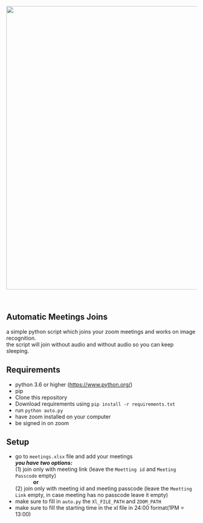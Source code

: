 <p align="center">
  <img src="https://camo.githubusercontent.com/3f9d1f717974430cff1b747471a93fc833a87fbdf5d5b3e4c7f4da34325d280e/68747470733a2f2f63646e2e646973636f72646170702e636f6d2f6174746163686d656e74732f3738363730383939323239383331393931322f3738393839343734313435373130393033322f62616e6e65722e6a7067" width="750px">
</p>
<br>

## Automatic Meetings Joins
a simple python script which joins your zoom meetings and works on image recognition.<br>
the script will join without audio and without audio so you can keep sleeping.

## Requirements
* python 3.6 or higher (https://www.python.org/)
* pip
* Clone this repository
* Download requirements using `pip install -r requirements.txt`
* run `python auto.py`
* have zoom installed on your computer
* be signed in on zoom

## Setup
* go to `meetings.xlsx` file and add your meetings<br>
***you have two options:***<br>
(1) join only with meeting link (leave the `Meetting id` and `Meeting Passcode` empty)<br>
&nbsp;&nbsp;&nbsp;&nbsp;&nbsp;&nbsp;&nbsp;&nbsp;&nbsp;&nbsp;&nbsp;&nbsp;**or**<br>
(2) join only with meeting id and meeting passcode (leave the `Meetting Link` empty, in case meeting has no passcode leave it empty)<br>
* make sure to fill in `auto.py` the `Xl_FILE_PATH` and `ZOOM_PATH`<br>
* make sure to fill the starting time in the xl file in 24:00 format(1PM = 13:00)
